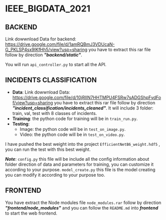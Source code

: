 # IEEE_BIGDATA_2021
## BACKEND
Link dowwnload Data for backend: https://drive.google.com/file/d/1amRQBmJ3VDUcaN-G_PKLSP4sx9IKfHh5/view?usp=sharing
you have to extract this rar file follow by direction ***"backend/static"***.

You will run ```api_controller.py``` to start all the API.
## INCIDENTS CLASSIFICATION
* **Data**: Link dowwnload Data: https://drive.google.com/file/d/10jRIIN7HHTMPU4FSRw7sADGShpFydFof/view?usp=sharing
you have to extract this rar file follow by direction ***"incident_classification/incidents_cleaned"***. It will include 3 folder: train, val, test with 8 classes of incidents.
* **Training**: the python code for training will be in ```train_run.py```.
* **Testing**: 
  * Image: the python code will be in ```test_on_image.py```.
  * Video: the python code will be in ```test_on_video.py```.
 
I have pushed the best weight into the project ```EfficientNetB6_weight.hdf5``` , you can run the test with this best weight.

***Note***: ```config.py``` this file will be include all the config information about folder direction of data and parameters for training, you can customize it according to your purpose. ```model_create.py``` this file is the model creating you can modify it according to your purpose too.
## FRONTEND
You have extract the Node modules file ```node_modules.rar``` follow by direction ***"frontend/node_modules"*** and you can follow the ```README.md``` into ***frontend*** to start the web frontend.
